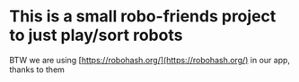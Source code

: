 # This is a small robo-friends project to just play/sort robots

BTW we are using [https://robohash.org/](https://robohash.org/) in our app, thanks to them